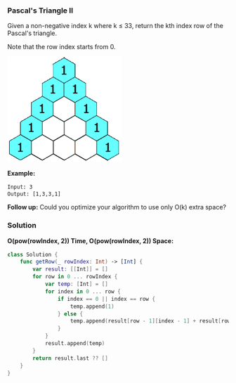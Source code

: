 
### Pascal's Triangle II

Given a non-negative index k where k ≤ 33, return the kth index row of the Pascal's triangle.

Note that the row index starts from 0.

![In Pascal's triangle, each number is the sum of the two numbers directly above it.](./images/question_118.gif)

__Example:__
```
Input: 3
Output: [1,3,3,1]
```
__Follow up:__
Could you optimize your algorithm to use only O(k) extra space?

### Solution
__O(pow(rowIndex, 2)) Time, O(pow(rowIndex, 2)) Space:__
```Swift
class Solution {
    func getRow(_ rowIndex: Int) -> [Int] {
        var result: [[Int]] = []
        for row in 0 ... rowIndex {
            var temp: [Int] = []
            for index in 0 ... row {
                if index == 0 || index == row {
                    temp.append(1)
                } else {
                    temp.append(result[row - 1][index - 1] + result[row - 1][index])
                }
            }
            result.append(temp)
        }
        return result.last ?? [] 
    }
}
```
